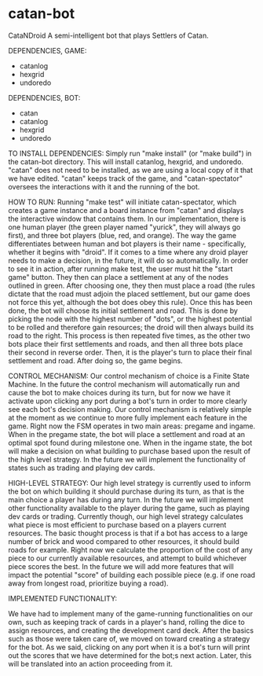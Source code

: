 # catan-bot
CataNDroid
A semi-intelligent bot that plays Settlers of Catan.

DEPENDENCIES, GAME:
- catanlog
- hexgrid
- undoredo

DEPENDENCIES, BOT:
- catan
- catanlog
- hexgrid
- undoredo

TO INSTALL DEPENDENCIES:
Simply run "make install" (or "make build") in the catan-bot directory. This will install catanlog, hexgrid, and undoredo. "catan" does not need to be installed, as we are using a local copy of it that we have edited. "catan" keeps track of the game, and "catan-spectator" oversees the interactions with it and the running of the bot.

HOW TO RUN:
Running "make test" will initiate catan-spectator, which creates a game instance and a board instance from "catan" and displays the interactive window that contains them. In our implementation, there is one human player (the green player named "yurick", they will always go first), and three bot players (blue, red, and orange). The way the game differentiates between human and bot players is their name - specifically, whether it begins with "droid". If it comes to a time where any droid player needs to make a decision, in the future, it will do so automatically.
In order to see it in action, after running make test, the user must hit the "start game" button. They then can place a settlement at any of the nodes outlined in green. After choosing one, they then must place a road (the rules dictate that the road must adjoin the placed settlement, but our game does not force this yet, although the bot does obey this rule). Once this has been done, the bot will choose its initial settlement and road. This is done by picking the node with the highest number of "dots", or the highest potential to be rolled and therefore gain resources; the droid will then always build its road to the right.
This process is then repeated five times, as the other two bots place their first settlements and roads, and then all three bots place their second in reverse order. Then, it is the player's turn to place their final settlement and road. After doing so, the game begins.


CONTROL MECHANISM:
Our control mechanism of choice is a Finite State Machine. In the future the control mechanism will automatically run and cause the bot to make choices during its turn,
but for now we have it activate upon clicking any port during a bot's turn in order to more clearly see each bot's decision making. Our control mechanism is relatively
simple at the moment as we continue to more fully implement each feature in the game. Right now the FSM operates in two main areas: pregame and ingame. When in the pregame state, the bot will place a settlement and road at an optimal spot found during milestone one. When in the ingame state, the bot will make a decision on what
building to purchase based upon the result of the high level strategy. In the future we will implement the functionality of states such as trading and playing dev cards.

HIGH-LEVEL STRATEGY:
Our high level strategy is currently used to inform the bot on which building it should purchase during its turn, as that is the main choice a player has during any turn.
In the future we will implement other functionality available to the player during the game, such as playing dev cards or trading. Currently though, our high level
strategy calculates what piece is most efficient to purchase based on a players current resources. The basic thought process is that if a bot has access to a large number
of brick and wood compared to other resources, it should build roads for example. Right now we calculate the proportion of the cost of any piece to our currently
available resources, and attempt to build whichever piece scores the best. In the future we will add more features that will impact the potential "score" of building
each possible piece (e.g. if one road away from longest road, prioritize buying a road). 

IMPLEMENTED FUNCTIONALITY:

We have had to implement many of the game-running functionalities on our own, such as keeping track of cards in a player's hand, rolling the dice to assign resources, and creating the development card deck. After the basics such as those were taken care of, we moved on toward creating a strategy for the bot. As we said, clicking on any port when it is a bot's turn will print out the scores that we have determined for the bot;s next action. Later, this will be translated into an action proceeding from it.
